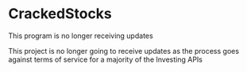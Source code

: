 # CrackedStocks

This program is no longer receiving updates

This project is no longer going to receive updates as the process goes against terms of service for a majority of the Investing APIs
